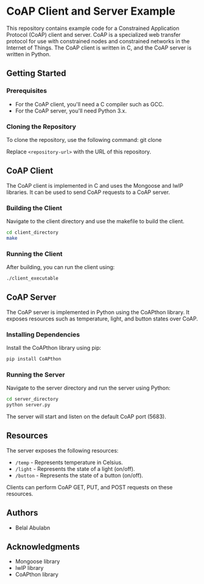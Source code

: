 # CoAP Client and Server Example

This repository contains example code for a Constrained Application Protocol (CoAP) client and server. CoAP is a specialized web transfer protocol for use with constrained nodes and constrained networks in the Internet of Things. The CoAP client is written in C, and the CoAP server is written in Python.

## Getting Started

### Prerequisites

- For the CoAP client, you'll need a C compiler such as GCC.
- For the CoAP server, you'll need Python 3.x.

### Cloning the Repository

To clone the repository, use the following command:
git clone <repository-url>
  
Replace `<repository-url>` with the URL of this repository.

## CoAP Client

The CoAP client is implemented in C and uses the Mongoose and lwIP libraries. It can be used to send CoAP requests to a CoAP server.

### Building the Client

Navigate to the client directory and use the makefile to build the client.

```sh
cd client_directory
make
```
### Running the Client

After building, you can run the client using:

```sh
./client_executable
```
## CoAP Server
The CoAP server is implemented in Python using the CoAPthon library. It exposes resources such as temperature, light, and button states over CoAP.

### Installing Dependencies
Install the CoAPthon library using pip:
```sh
pip install CoAPthon
```
### Running the Server
Navigate to the server directory and run the server using Python:
```sh
cd server_directory
python server.py
```
The server will start and listen on the default CoAP port (5683).
 ## Resources

The server exposes the following resources:

- `/temp` - Represents temperature in Celsius.
- `/light` - Represents the state of a light (on/off).
- `/button` - Represents the state of a button (on/off).

Clients can perform CoAP GET, PUT, and POST requests on these resources.

## Authors

- Belal Abulabn

## Acknowledgments

- Mongoose library
- lwIP library
- CoAPthon library

